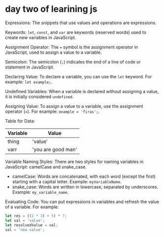 # day two of learining js 
Expressions: 
The snippets that use values and operations are expressions. 

Keywords: 
`let`, `const`, and `var` are keywords (reserved words) used to create new variables in JavaScript. 

Assignment Operator: 
The `=` symbol is the assignment operator in JavaScript, used to assign a value to a variable. 

Semicolon: 
The semicolon (`;`) indicates the end of a line of code or statement in JavaScript. 

Declaring Value: 
To declare a variable, you can use the `let` keyword. For example: `let example;`. 

Undefined Variables: 
When a variable is declared without assigning a value, it is initially considered `undefined`. 

Assigning Value: 
To assign a value to a variable, use the assignment operator (`=`). For example: `example = 'firas';`. 

Table for Data:

| Variable | Value              |
|----------|--------------------|
| thing    | 'value'            |
| varr     | 'you are good man' |

Variable Naming Styles: 
There are two styles for naming variables in JavaScript: camelCase and snake_case. 
- camelCase: Words are concatenated, with each word (except the first) starting with a capital letter. Example: `myVariableName`.
- snake_case: Words are written in lowercase, separated by underscores. Example: `my_variable_name`.

Evaluating Code: 
You can put expressions in variables and refresh the value of a variable. For example: 
```javascript
let res = ((2 * 3) + 5) * 7;
let val = 'value';
let resolvedValue = val;
val = 'new value';

